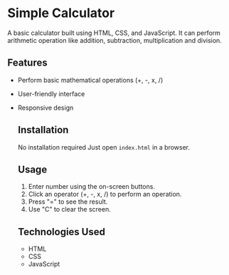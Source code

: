 # Simple Calculator
A basic calculator built using HTML, CSS, and JavaScript. It can perform arithmetic operation like addition, subtraction, multiplication and division.

## Features
- Perform basic mathematical operations (+, -, x, /)
- User-friendly interface
- Responsive design

  ## Installation
  No installation required Just open `index.html` in a browser.

  ## Usage
  1. Enter number using the on-screen buttons.
  2. Click an operator (+, -, x, /) to perform an operation.
  3. Press "=" to see the result.
  4. Use "C" to clear the screen.

  ## Technologies Used
  - HTML
  - CSS
  - JavaScript
